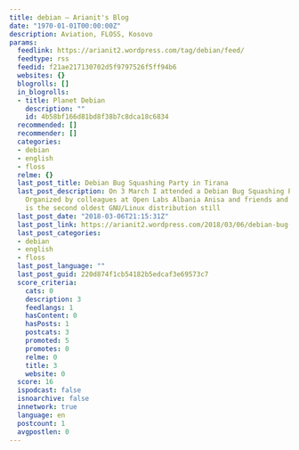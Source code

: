 ```yaml
---
title: debian – Arianit's Blog
date: "1970-01-01T00:00:00Z"
description: Aviation, FLOSS, Kosovo
params:
  feedlink: https://arianit2.wordpress.com/tag/debian/feed/
  feedtype: rss
  feedid: f21ae217130702d5f9797526f5ff94b6
  websites: {}
  blogrolls: []
  in_blogrolls:
  - title: Planet Debian
    description: ""
    id: 4b58bf166d81bd8f38b7c8dca18c6834
  recommended: []
  recommender: []
  categories:
  - debian
  - english
  - floss
  relme: {}
  last_post_title: Debian Bug Squashing Party in Tirana
  last_post_description: On 3 March I attended a Debian Bug Squashing Party in Tirana.
    Organized by colleagues at Open Labs Albania Anisa and friends and Daniel. Debian
    is the second oldest GNU/Linux distribution still
  last_post_date: "2018-03-06T21:15:31Z"
  last_post_link: https://arianit2.wordpress.com/2018/03/06/debian-bug-squashing-party-in-tirana/
  last_post_categories:
  - debian
  - english
  - floss
  last_post_language: ""
  last_post_guid: 220d874f1cb54182b5edcaf3e69573c7
  score_criteria:
    cats: 0
    description: 3
    feedlangs: 1
    hasContent: 0
    hasPosts: 1
    postcats: 3
    promoted: 5
    promotes: 0
    relme: 0
    title: 3
    website: 0
  score: 16
  ispodcast: false
  isnoarchive: false
  innetwork: true
  language: en
  postcount: 1
  avgpostlen: 0
---
```

